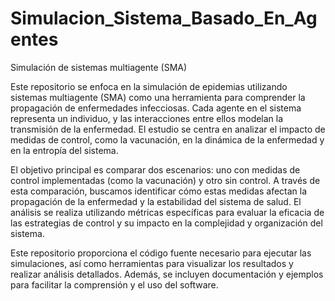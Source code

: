 # Simulacion_Sistema_Basado_En_Agentes
Simulación de sistemas multiagente (SMA) 

Este repositorio se enfoca en la simulación de epidemias utilizando sistemas multiagente (SMA) como una herramienta para comprender la propagación de enfermedades infecciosas. Cada agente en el sistema representa un individuo, y las interacciones entre ellos modelan la transmisión de la enfermedad. El estudio se centra en analizar el impacto de medidas de control, como la vacunación, en la dinámica de la enfermedad y en la entropía del sistema.

El objetivo principal es comparar dos escenarios: uno con medidas de control implementadas (como la vacunación) y otro sin control. A través de esta comparación, buscamos identificar cómo estas medidas afectan la propagación de la enfermedad y la estabilidad del sistema de salud. El análisis se realiza utilizando métricas específicas para evaluar la eficacia de las estrategias de control y su impacto en la complejidad y organización del sistema.

Este repositorio proporciona el código fuente necesario para ejecutar las simulaciones, así como herramientas para visualizar los resultados y realizar análisis detallados. Además, se incluyen documentación y ejemplos para facilitar la comprensión y el uso del software.
